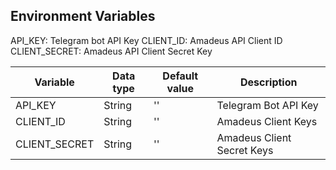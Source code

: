 ## **Environment Variables**
API_KEY: Telegram bot API Key
CLIENT_ID: Amadeus API Client ID
CLIENT_SECRET: Amadeus API Client Secret Key

| Variable | Data type | Default value | Description  |
| ---------- | --------- | -------------------------- | -----|
| API_KEY | String | '' | Telegram Bot API Key |
| CLIENT_ID | String | '' | Amadeus Client Keys |
| CLIENT_SECRET | String | '' | Amadeus Client Secret Keys |

